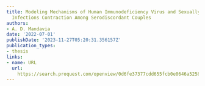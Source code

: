 ```yaml
---
title: Modeling Mechanisms of Human Immunodeficiency Virus and Sexually Transmitted
  Infections Contraction Among Serodiscordant Couples
authors:
- A. D. Mandavia
date: '2022-07-01'
publishDate: '2023-11-27T05:20:31.356157Z'
publication_types:
- thesis
links:
- name: URL
  url: 
    https://search.proquest.com/openview/0d6fe37377cdd655fcb0e0646a5258da/1?pq-origsite=gscholar&cbl=18750&diss=y
---
```

